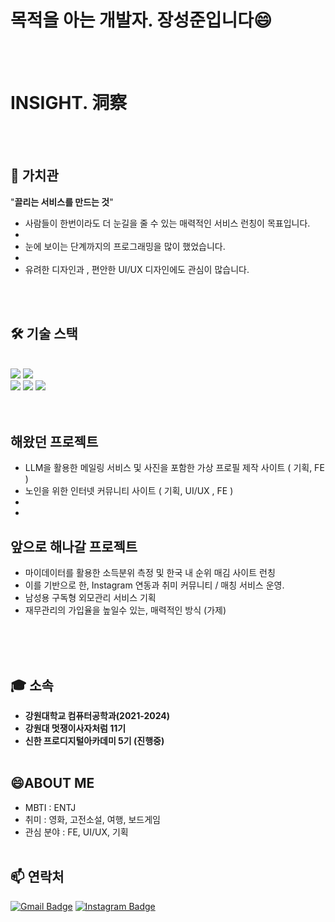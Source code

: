



  <h1>목적을 아는 개발자. 장성준입니다😄</h1>
  <br><br>



# INSIGHT. 洞察

<br><br>

## 🤔 가치관
"**끌리는 서비스를 만드는 것**"

- 사람들이 한번이라도 더 눈길을 줄 수 있는 매력적인 서비스 런칭이 목표입니다.
- 
- 눈에 보이는 단계까지의 프로그래밍을 많이 했었습니다.
- 
- 유려한 디자인과 , 편안한 UI/UX 디자인에도 관심이 많습니다.

<br><br>
  









## 🛠️ 기술 스택
<br>
<div>
  <img src="https://img.shields.io/badge/HTML5-%23E34F26.svg?&style=for-the-badge&logo=html5&logoColor=white" />
  <img src="https://img.shields.io/badge/CSS3-%231572B6.svg?&style=for-the-badge&logo=css3&logoColor=white" />
  <br>
  <img src="https://img.shields.io/badge/JavaScript-%23F7DF1E.svg?&style=for-the-badge&logo=javascript&logoColor=black" />
  <img src="https://img.shields.io/badge/Python-%233776AB.svg?&style=for-the-badge&logo=python&logoColor=white" />
  <img src="https://img.shields.io/badge/C++-%2300599C.svg?&style=for-the-badge&logo=c%2B%2B&logoColor=white" />
 
</div>
<br><br>

## 해왔던 프로젝트

- LLM을 활용한 메일링 서비스 및 사진을 포함한 가상 프로필 제작 사이트 ( 기획, FE )
- 노인을 위한 인터넷 커뮤니티 사이트 ( 기획, UI/UX , FE )
- 
-





## 앞으로 해나갈 프로젝트

- 마이데이터를 활용한 소득분위 측정 및 한국 내 순위 매김 사이트 런칭
-    이를 기반으로 한, Instagram 연동과 취미 커뮤니티 / 매칭 서비스 운영.
- 남성용 구독형 외모관리 서비스 기획
- 재무관리의 가입율을 높일수 있는, 매력적인 방식 (가제)





<br><br><br>



## 🎓 소속

- **강원대학교 컴퓨터공학과(2021-2024)**
- **강원대 멋쟁이사자처럼 11기**
- **신한 프로디지털아카데미 5기 (진행중)**
<br><br>


## 😄ABOUT ME

- MBTI : ENTJ
- 취미 : 영화, 고전소설, 여행, 보드게임
- 관심 분야 : FE, UI/UX, 기획 
<br><br>


## 📫 연락처

[![Gmail Badge](https://img.shields.io/badge/-betatest0710@gmail.com-D14836?style=flat-square&logo=Gmail&logoColor=white&link=mailto:betatest0710@gmail.com)](mailto:betatest0710@gmail.com)
[![Instagram Badge](https://img.shields.io/badge/-_J2Jayy-E4405F?style=flat-square&logo=Instagram&logoColor=white&link=https://www.instagram.com/j2jayyy/)](https://www.instagram.com/j2jayyy/)
